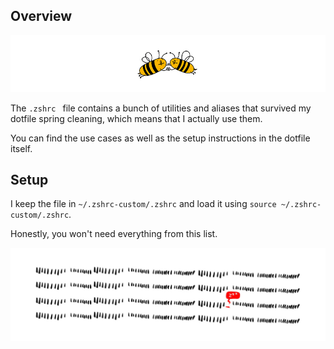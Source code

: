 ## Overview

![Bees](./bees.jpg)

The `.zshrc ` file contains a bunch of utilities and aliases that survived my dotfile spring cleaning, which means that I actually use them.

You can find the use cases as well as the setup instructions in the dotfile itself. 

## Setup

I keep the file in `~/.zshrc-custom/.zshrc` and load it using `source ~/.zshrc-custom/.zshrc`.

Honestly, you won't need everything from this list.

![I didn't have a logo](./logo.jpg)